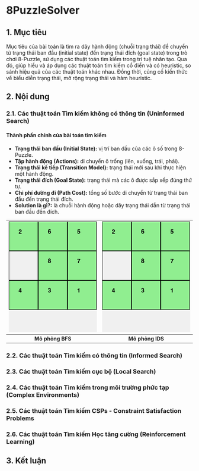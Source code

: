# 8PuzzleSolver

## 1. Mục tiêu

Mục tiêu của bài toán là tìm ra dãy hành động (chuỗi trạng thái) để chuyển từ trạng thái ban đầu (initial state) đến trạng thái đích (goal state) trong trò chơi 8-Puzzle, sử dụng các thuật toán tìm kiếm trong trí tuệ nhân tạo. Qua đó, giúp hiểu và áp dụng các thuật toán tìm kiếm cổ điển và có heuristic, so sánh hiệu quả của các thuật toán khác nhau. Đồng thời, củng cố kiến thức về biểu diễn trạng thái, mở rộng trạng thái và hàm heuristic.

## 2. Nội dung

### 2.1. Các thuật toán Tìm kiếm không có thông tin (Uninformed Search)

#### Thành phần chính của bài toán tìm kiếm

- **Trạng thái ban đầu (Initial State):** vị trí ban đầu của các ô số trong 8-Puzzle.
- **Tập hành động (Actions):** di chuyển ô trống (lên, xuống, trái, phải).
- **Trạng thái kế tiếp (Transition Model):** trạng thái mới sau khi thực hiện một hành động.
- **Trạng thái đích (Goal State):** trạng thái mà các ô được sắp xếp đúng thứ tự.
- **Chi phí đường đi (Path Cost):** tổng số bước di chuyển từ trạng thái ban đầu đến trạng thái đích.
- **Solution là gì?:** là chuỗi hành động hoặc dãy trạng thái dẫn từ trạng thái ban đầu đến đích.

| ![BFS](bfs.gif) | ![IDS](ids.gif) |
|:---------------:|:---------------:|
| **Mô phỏng BFS** | **Mô phỏng IDS** |

### 2.2. Các thuật toán Tìm kiếm có thông tin (Informed Search)

### 2.3. Các thuật toán Tìm kiếm cục bộ (Local Search)

### 2.4. Các thuật toán Tìm kiếm trong môi trường phức tạp (Complex Environments)

### 2.5. Các thuật toán Tìm kiếm CSPs - Constraint Satisfaction Problems

### 2.6. Các thuật toán Tìm kiếm Học tăng cường (Reinforcement Learning)

## 3. Kết luận
